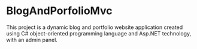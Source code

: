 # BlogAndPorfolioMvc
This project is a dynamic blog and portfolio website application created using C# object-oriented programming language and Asp.NET technology, with an admin panel.
